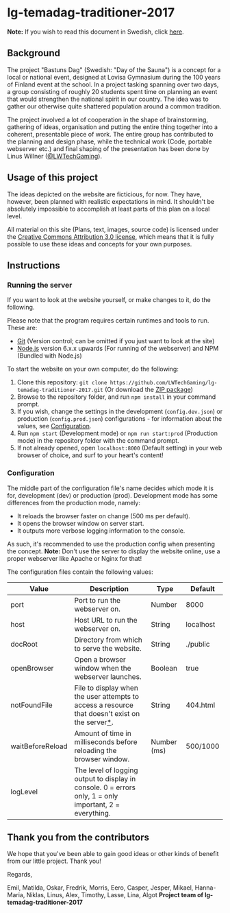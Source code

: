 # lg-temadag-traditioner-2017

**Note:** If you wish to read this document in Swedish, click [here](README_SV.md).

## Background

The project "Bastuns Dag" (Swedish: "Day of the Sauna") is a concept for a local or national event, designed at Lovisa Gymnasium during the 100 years of Finland event at the school. In a project tasking spanning over two days, a group consisting of roughly 20 students spent time on planning an event that would strengthen the national spirit in our country. The idea was to gather our otherwise quite shattered population around a common tradition.

The project involved a lot of cooperation in the shape of brainstorming, gathering of ideas, organisation and putting the entire thing together into a coherent, presentable piece of work. The entire group has contributed to the planning and design phase, while the technical work (Code, portable webserver etc.) and final shaping of the presentation has been done by Linus Willner ([@LWTechGaming](https://github.com/LWTechGaming)).

## Usage of this project

The ideas depicted on the website are ficticious, for now. They have, however, been planned with realistic expectations in mind. It shouldn't be absolutely impossible to accomplish at least parts of this plan on a local level.

All material on this site (Plans, text, images, source code) is licensed under the [Creative Commons Attribution 3.0 license](LICENSE.md), which means that it is fully possible to use these ideas and concepts for your own purposes.

## Instructions

### Running the server

If you want to look at the website yourself, or make changes to it, do the following.

Please note that the program requires certain runtimes and tools to run. These are:

- [Git](https://git-scm.com/download) (Version control; can be omitted if you just want to look at the site)
- [Node.js](https://nodejs.org/en) version 6.x.x upwards (For running of the webserver) and NPM (Bundled with Node.js)

To start the website on your own computer, do the following:

1. Clone this repository: `git clone https://github.com/LWTechGaming/lg-temadag-traditioner-2017.git` (Or download the [ZIP package](https://github.com/LWTechGaming/lg-temadag-traditioner-2017/archive/master.zip))
2. Browse to the repository folder, and run `npm install` in your command prompt.
3. If you wish, change the settings in the development (`config.dev.json`) or production (`config.prod.json`) configurations - for information about the values, see [Configuration](#configuration).
4. Run `npm start` (Development mode) or `npm run start:prod` (Production mode) in the repository folder with the command prompt.
5. If not already opened, open `localhost:8000` (Default setting) in your web browser of choice, and surf to your heart's content!

### Configuration

The middle part of the configuration file's name decides which mode it is for, development (dev) or production (prod). Development mode has some differences from the production mode, namely:

- It reloads the browser faster on change (500 ms per default).
- It opens the browser window on server start.
- It outputs more verbose logging information to the console.

As such, it's recommended to use the production config when presenting the concept. **Note:** Don't use the server to display the website online, use a proper webserver like Apache or Nginx for that!

The configuration files contain the following values:

| Value | Description | Type | Default |
| ----- | ----------- | ---- | ------- |
| port | Port to run the webserver on. | Number | 8000 |
| host | Host URL to run the webserver on. | String | localhost |
| docRoot | Directory from which to serve the website. | String | ./public |
| openBrowser | Open a browser window when the webserver launches. | Boolean | true |
| notFoundFile | File to display when the user attempts to access a resource that doesn't exist on the server[*](https://github.com/tapio/live-server/issues/225). | String | 404.html |
| waitBeforeReload | Amount of time in milliseconds before reloading the browser window. | Number (ms) | 500/1000 |
| logLevel | The level of logging output to display in console. 0 = errors only, 1 = only important, 2 = everything. |

## Thank you from the contributors

We hope that you've been able to gain good ideas or other kinds of benefit from our little project. Thank you!

Regards,

Emil, Matilda, Oskar, Fredrik, Morris, Eero, Casper, Jesper, Mikael, Hanna-Maria, Niklas, Linus, Alex, Timothy, Lasse, Lina, Algot
**Project team of lg-temadag-traditioner-2017**
